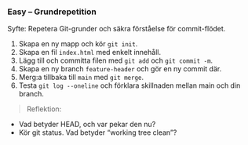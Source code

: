 ### Easy – Grundrepetition

Syfte: Repetera Git-grunder och säkra förståelse för commit-flödet.

1. Skapa en ny mapp och kör `git init`.
2. Skapa en fil `index.html` med enkelt innehåll.
3. Lägg till och committa filen med `git add` och `git commit -m`.
4. Skapa en ny branch `feature-header` och gör en ny commit där.
5. Merg:a tillbaka till `main` med `git merge`.
6. Testa `git log --oneline` och förklara skillnaden mellan main och din branch.

> Reflektion:

- Vad betyder HEAD, och var pekar den nu?
- Kör git status. Vad betyder “working tree clean”?

